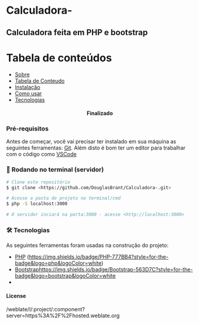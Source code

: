 # Calculadora-
## Calculadora feita em PHP e bootstrap

Tabela de conteúdos
=================
<!--ts-->
   * [Sobre](#Sobre)
   * [Tabela de Conteudo](#tabela-de-conteudo)
   * [Instalação](#instalacao)
   * [Como usar](#como-usar)
   * [Tecnologias](#tecnologias)
<!--te-->

<h4 align="center"> 
	 Finalizado 
</h4>

### Pré-requisitos

Antes de começar, você vai precisar ter instalado em sua máquina as seguintes ferramentas:
[Git](https://git-scm.com).
Além disto é bom ter um editor para trabalhar com o código como [VSCode](https://code.visualstudio.com/)

### 🎲 Rodando no terminal (servidor)

```bash
# Clone este repositório
$ git clone <https://github.com/DouglasBrant/Calculadora-.git>

# Acesse a pasta do projeto no terminal/cmd
$ php -S localhost:3000

# O servidor inciará na porta:3000 - acesse <http://localhost:3000>
```
### 🛠 Tecnologias

As seguintes ferramentas foram usadas na construção do projeto:

- [PHP](https://expo.io/) (https://img.shields.io/badge/PHP-777BB4?style=for-the-badge&logo=php&logoColor=white)
- [Bootstrap](https://getbootstrap.com/)https://img.shields.io/badge/Bootstrap-563D7C?style=for-the-badge&logo=bootstrap&logoColor=white
- 
#### License
/weblate/l/:project/:component?server=https%3A%2F%2Fhosted.weblate.org

